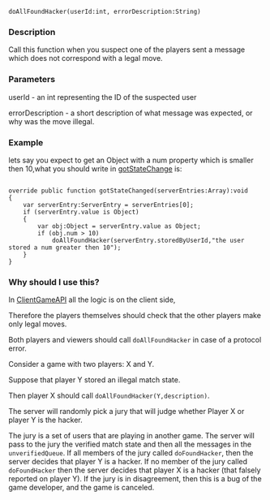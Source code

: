 
```
doAllFoundHacker(userId:int, errorDescription:String)
```

### Description ###

Call this function when you suspect one of the players sent a message which does not correspond with a legal move.


### Parameters ###

userId - an int representing the ID of the suspected user

errorDescription - a short description of what message was expected, or why was the move illegal.


### Example ###

lets say you expect to get an Object with a num property which is smaller then 10,what you should write
in [gotStateChange](gotStateChange.md) is:
```

override public function gotStateChanged(serverEntries:Array):void
{
	var serverEntry:ServerEntry = serverEntries[0];
	if (serverEntry.value is Object)
	{
		var obj:Object = serverEntry.value as Object;
		if (obj.num > 10)
			doAllFoundHacker(serverEntry.storedByUserId,"the user stored a num greater then 10");	
	}
}

```

### Why should I use this? ###

In [ClientGameAPI](ClientGameAPI.md) all the logic is on the client side,

Therefore the players themselves should check that the other players make only legal moves.

Both players and viewers should call `doAllFoundHacker` in case of a protocol error.

Consider a game with two players: X and Y.

Suppose that player Y stored an illegal match state.

Then player X should call `doAllFoundHacker(Y,description)`.

The server will randomly pick a jury that will judge whether
Player X or player Y is the hacker.

The jury is a set of users that are playing in another game.
The server will pass to the jury the verified match state
and then all the messages in the `unverifiedQueue`.
If all members of the jury called `doFoundHacker`,
then the server decides that player Y is a hacker.
If no member of the jury called `doFoundHacker`
then the server decides that player X is a hacker (that falsely reported on player Y).
If the jury is in disagreement, then this is a bug of the game developer,
and the game is canceled.